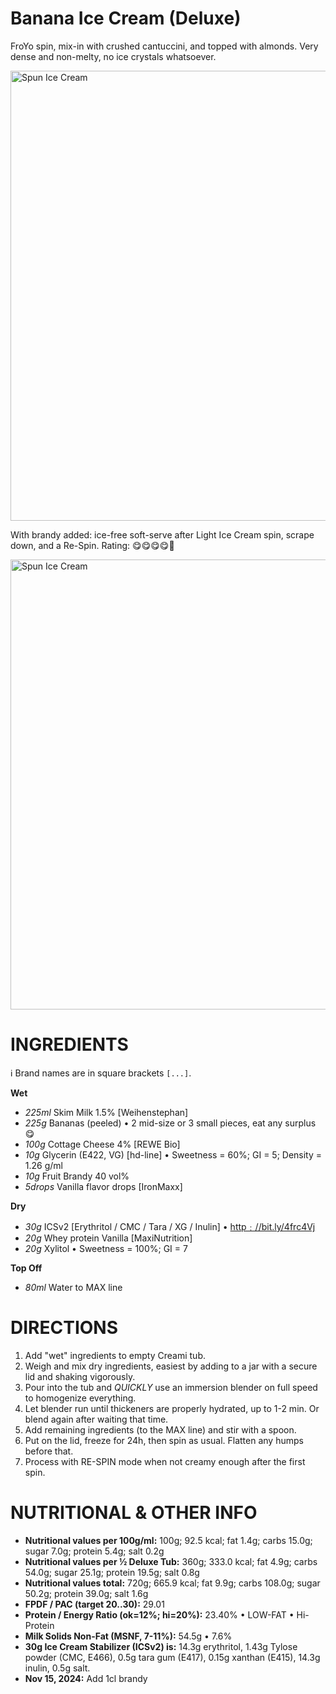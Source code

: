 # Banana Ice Cream (Deluxe)

FroYo spin, mix-in with crushed cantuccini, and topped with almonds.
Very dense and non-melty, no ice crystals whatsoever.

<img width=720 alt="Spun Ice Cream" src="https://github.com/jhermann/ice-creamery/blob/main/recipes/Banana%20Ice%20Cream%20(Deluxe)/banana_almond_2024-10-30_1.jpg?raw=true" />

With brandy added: ice-free soft-serve after Light Ice Cream spin, scrape down, and a Re-Spin.
Rating: 😋😋😋😋🍦

<img width=720 alt="Spun Ice Cream" src="https://github.com/jhermann/ice-creamery/blob/main/recipes/Banana%20Ice%20Cream%20(Deluxe)/banana_2024-12-05.jpg?raw=true" />

# INGREDIENTS

ℹ️ Brand names are in square brackets `[...]`.

**Wet**

  - _225ml_ Skim Milk 1.5% [Weihenstephan]
  - _225g_ Bananas (peeled) • 2 mid-size or 3 small pieces, eat any surplus 😋
  - _100g_ Cottage Cheese 4% [REWE Bio]
  - _10g_ Glycerin (E422, VG) [hd-line] • Sweetness = 60%; GI = 5; Density = 1.26 g/ml
  - _10g_ Fruit Brandy 40 vol%
  - _5drops_ Vanilla flavor drops [IronMaxx]

**Dry**

  - _30g_ ICSv2 [Erythritol / CMC / Tara / XG / Inulin] • [http﹕//bit.ly/4frc4Vj](https://github.com/jhermann/ice-creamery/tree/main/recipes/Ice%20Cream%20Stabilizer%20%28ICS%29)
  - _20g_ Whey protein Vanilla [MaxiNutrition]
  - _20g_ Xylitol • Sweetness = 100%; GI = 7

**Top Off**

  - _80ml_ Water to MAX line

# DIRECTIONS

 1. Add "wet" ingredients to empty Creami tub.
 1. Weigh and mix dry ingredients, easiest by adding to a jar with a secure lid and shaking vigorously.
 1. Pour into the tub and *QUICKLY* use an immersion blender on full speed to homogenize everything.
 1. Let blender run until thickeners are properly hydrated, up to 1-2 min. Or blend again after waiting that time.
 1. Add remaining ingredients (to the MAX line) and stir with a spoon.
 1. Put on the lid, freeze for 24h, then spin as usual. Flatten any humps before that.
 1. Process with RE-SPIN mode when not creamy enough after the first spin.

# NUTRITIONAL & OTHER INFO
- **Nutritional values per 100g/ml:** 100g; 92.5 kcal; fat 1.4g; carbs 15.0g; sugar 7.0g; protein 5.4g; salt 0.2g
- **Nutritional values per ½ Deluxe Tub:** 360g; 333.0 kcal; fat 4.9g; carbs 54.0g; sugar 25.1g; protein 19.5g; salt 0.8g
- **Nutritional values total:** 720g; 665.9 kcal; fat 9.9g; carbs 108.0g; sugar 50.2g; protein 39.0g; salt 1.6g
- **FPDF / PAC (target 20..30):** 29.01
- **Protein / Energy Ratio (ok=12%; hi=20%):** 23.40% • LOW-FAT • Hi-Protein
- **Milk Solids Non-Fat (MSNF, 7-11%):** 54.5g • 7.6%
- **30g Ice Cream Stabilizer (ICSv2) is:** 14.3g erythritol, 1.43g Tylose powder (CMC, E466), 
0.5g tara gum (E417), 0.15g xanthan (E415),
14.3g inulin, 0.5g salt.
- **Nov 15, 2024:** Add 1cl brandy
